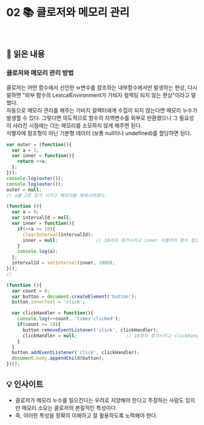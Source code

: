 # 02 📚 클로저와 메모리 관리

<br>

## 📝 읽은 내용

### 클로저와 메모리 관리 방법
클로저는 어떤 함수에서 선언한 ㅂ변수를 참조하는 내부함수에서만 발생하는 현상, 다시 말하면 "외부 함수의 LexicalEnvironment가 가비지 컬렉팅 되지 않는 현상"이라고 말했다. <br>
자동으로 메모리 관리를 해주는 가비지 컬렉터에게 수집이 되지 않는다면 메모리 누수가 발생할 수 있다. 그렇다면 의도적으로 함수의 지역변수를 외부로 반환했으니 그 필요성이 사라진 시점에는 더는 메모리를 소모하지 않게 해주면 된다. <br>
식별자에 참조형이 아닌 기본형 데이터 (보통 null이나 undefined)를 할당하면 된다.

```js
var outer = (function(){
  var a = 1;
  var inner = function(){
    return ++a;
  };
}();
console.log(outer());
console.log(outer());
outer = null;
// a를 2번 증가 시키고 메모리를 해제시켜줬다.
```

```js
(function (){
  var a = 0;
  var intervalId = null;
  var inner = function(){
    if(++a >= 10){
      clearInterval(intervalId);
      inner = null;              // 10까지 증가시키고 inner 식별자의 함수 참조를 끊음
    }
    console.log(a);
  };
  intervalId = setInterval(inner, 1000);
}();
// 
```

```js
(function (){
  var count = 0;
  var button = document.createElement('button');
  button.innerText = 'click';

  var clickHandler = function(){
    console.log(++count, 'times clicked');
    if(count >= 10){
      button.removeEventListener('click', clickHandler);
      clickHandler = null;                  // 10까지 증가시키고 clickHandler 식별자의 함수 참조를 끊음
    }
  }
  button.addEventListener('click', clickHandler);
  document.body.appendChild(button);
})();
```

## 💡 인사이트
- 클로저가 메모리 누수를 일으킨다는 우려로 지양해야 한다고 주장하는 사람도 있지만 메모리 소모는 클로저의 본질적인 특성이다.
- 즉, 이러한 특성을 정확히 이해하고 잘 활용하도록 노력해야 한다.
